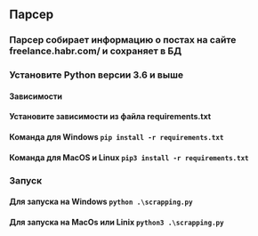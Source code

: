 ## Парсер
### Парсер собирает информацию о постах на сайте freelance.habr.com/ и сохраняет в БД

### Установите Python версии 3.6 и выше
#### Зависимости

#### Установите зависимости из файла requirements.txt
#### Команда для Windows `pip install -r requirements.txt`
#### Команда для MacOS и Linux `pip3 install -r requirements.txt`

### Запуск 
#### Для запуска на Windows `python .\scrapping.py`
#### Для запуска на MacOs или Linix `python3 .\scrapping.py`